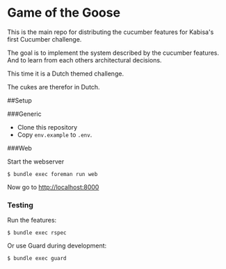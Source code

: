 Game of the Goose
=============

This is the main repo for distributing the cucumber features for
Kabisa's first Cucumber challenge.

The goal is to implement the system described by the cucumber features.
And to learn from each others architectural decisions.

This time it is a Dutch themed challenge.

The cukes are therefor in Dutch.

##Setup

###Generic

* Clone this repository
* Copy `env.example` to `.env`.


###Web

Start the webserver

```
$ bundle exec foreman run web
```

Now go to [http://localhost:8000](http://localhost:8000)


### Testing

Run the features:

```
$ bundle exec rspec
```

Or use Guard during development:

```
$ bundle exec guard
```